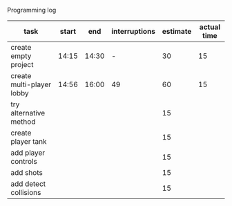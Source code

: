 Programming log

task | start | end | interruptions | estimate | actual time
-----|-------|-----|---------------|----------|------------
create empty project | 14:15 | 14:30 | - | 30 | 15
create multi-player lobby | 14:56 | 16:00 | 49 | 60 | 15
try alternative method | | | | 15 |
create player tank | | | | 15 |
add player controls | | | | 15 |
add shots | | | | 15 |
add detect collisions | | | | 15 |
